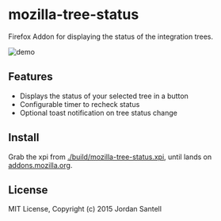 # mozilla-tree-status

Firefox Addon for displaying the status of the integration trees.

![demo](https://raw.githubusercontent.com/jsantell/mozilla-tree-status/master/example/tree-status-demo.gif)

## Features

* Displays the status of your selected tree in a button
* Configurable timer to recheck status
* Optional toast notification on tree status change

## Install

Grab the xpi from [./build/mozilla-tree-status.xpi](https://github.com/jsantell/mozilla-tree-status/raw/master/build/mozilla-tree-status.xpi), until lands on [addons.mozilla.org](https://addons.mozilla.org).

## License

MIT License, Copyright (c) 2015 Jordan Santell
